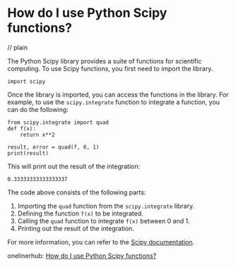 # How do I use Python Scipy functions?
// plain

The Python Scipy library provides a suite of functions for scientific computing. To use Scipy functions, you first need to import the library.

```
import scipy
```

Once the library is imported, you can access the functions in the library. For example, to use the `scipy.integrate` function to integrate a function, you can do the following:

```
from scipy.integrate import quad
def f(x):
    return x**2

result, error = quad(f, 0, 1)
print(result)
```

This will print out the result of the integration:

```
0.33333333333333337
```

The code above consists of the following parts:

1. Importing the `quad` function from the `scipy.integrate` library.
2. Defining the function `f(x)` to be integrated.
3. Calling the `quad` function to integrate `f(x)` between 0 and 1.
4. Printing out the result of the integration.

For more information, you can refer to the [Scipy documentation](https://docs.scipy.org/doc/scipy/reference/index.html).

onelinerhub: [How do I use Python Scipy functions?](https://onelinerhub.com/python-scipy/how-do-i-use-python-scipy-functions)